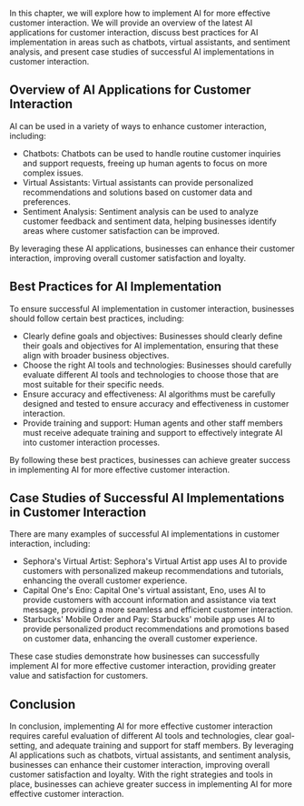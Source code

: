 
In this chapter, we will explore how to implement AI for more effective customer interaction. We will provide an overview of the latest AI applications for customer interaction, discuss best practices for AI implementation in areas such as chatbots, virtual assistants, and sentiment analysis, and present case studies of successful AI implementations in customer interaction.

Overview of AI Applications for Customer Interaction
----------------------------------------------------

AI can be used in a variety of ways to enhance customer interaction, including:

* Chatbots: Chatbots can be used to handle routine customer inquiries and support requests, freeing up human agents to focus on more complex issues.
* Virtual Assistants: Virtual assistants can provide personalized recommendations and solutions based on customer data and preferences.
* Sentiment Analysis: Sentiment analysis can be used to analyze customer feedback and sentiment data, helping businesses identify areas where customer satisfaction can be improved.

By leveraging these AI applications, businesses can enhance their customer interaction, improving overall customer satisfaction and loyalty.

Best Practices for AI Implementation
------------------------------------

To ensure successful AI implementation in customer interaction, businesses should follow certain best practices, including:

* Clearly define goals and objectives: Businesses should clearly define their goals and objectives for AI implementation, ensuring that these align with broader business objectives.
* Choose the right AI tools and technologies: Businesses should carefully evaluate different AI tools and technologies to choose those that are most suitable for their specific needs.
* Ensure accuracy and effectiveness: AI algorithms must be carefully designed and tested to ensure accuracy and effectiveness in customer interaction.
* Provide training and support: Human agents and other staff members must receive adequate training and support to effectively integrate AI into customer interaction processes.

By following these best practices, businesses can achieve greater success in implementing AI for more effective customer interaction.

Case Studies of Successful AI Implementations in Customer Interaction
---------------------------------------------------------------------

There are many examples of successful AI implementations in customer interaction, including:

* Sephora's Virtual Artist: Sephora's Virtual Artist app uses AI to provide customers with personalized makeup recommendations and tutorials, enhancing the overall customer experience.
* Capital One's Eno: Capital One's virtual assistant, Eno, uses AI to provide customers with account information and assistance via text message, providing a more seamless and efficient customer interaction.
* Starbucks' Mobile Order and Pay: Starbucks' mobile app uses AI to provide personalized product recommendations and promotions based on customer data, enhancing the overall customer experience.

These case studies demonstrate how businesses can successfully implement AI for more effective customer interaction, providing greater value and satisfaction for customers.

Conclusion
----------

In conclusion, implementing AI for more effective customer interaction requires careful evaluation of different AI tools and technologies, clear goal-setting, and adequate training and support for staff members. By leveraging AI applications such as chatbots, virtual assistants, and sentiment analysis, businesses can enhance their customer interaction, improving overall customer satisfaction and loyalty. With the right strategies and tools in place, businesses can achieve greater success in implementing AI for more effective customer interaction.
